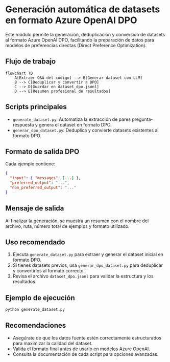 # Generación automática de datasets en formato Azure OpenAI DPO

Este módulo permite la generación, deduplicación y conversión de datasets al formato Azure OpenAI DPO, facilitando la preparación de datos para modelos de preferencias directas (Direct Preference Optimization).

## Flujo de trabajo

```mermaid
flowchart TD
    A[Extraer Q&A del código] --> B[Generar dataset con LLM]
    B --> C[Deduplicar y convertir a DPO]
    C --> D[Guardar en dataset_dpo.jsonl]
    D --> E[Resumen profesional de resultados]
```

## Scripts principales

- `generate_dataset.py`: Automatiza la extracción de pares pregunta-respuesta y genera el dataset en formato DPO.
- `generar_dpo_dataset.py`: Deduplica y convierte datasets existentes al formato DPO.

## Formato de salida DPO

Cada ejemplo contiene:
```json
{
  "input": { "messages": [...] },
  "preferred_output": "...",
  "non_preferred_output": "..."
}
```

## Mensaje de salida

Al finalizar la generación, se muestra un resumen con el nombre del archivo, ruta, número total de ejemplos y formato utilizado.

## Uso recomendado

1. Ejecuta `generate_dataset.py` para extraer y generar el dataset inicial en formato DPO.
2. Si tienes datasets previos, usa `generar_dpo_dataset.py` para deduplicar y convertirlos al formato correcto.
3. Revisa el archivo `dataset_dpo.jsonl` para validar la estructura y los resultados.

## Ejemplo de ejecución

```bash
python generate_dataset.py
```

## Recomendaciones

- Asegúrate de que los datos fuente estén correctamente estructurados para maximizar la calidad del dataset.
- Valida el formato final antes de usarlo en modelos Azure OpenAI.
- Consulta la documentación de cada script para opciones avanzadas.

